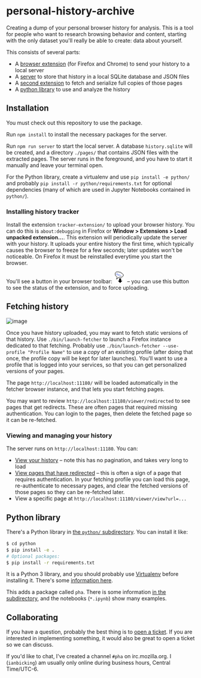 # personal-history-archive

Creating a dump of your personal browser history for analysis. This is a tool for people who want to research browsing behavior and content, starting with the only dataset you'll really be able to create: data about yourself.

This consists of several parts:

* A [browser extension](./tracker-extension#readme) (for Firefox and Chrome) to send your history to a local server
* A [server](./server#readme) to store that history in a local SQLite database and JSON files
* A [second extension](./fetcher-extension#readme) to fetch and serialize full copies of those pages
* A [python library](./python#readme) to use and analyze the history

## Installation

You must check out this repository to use the package.

Run `npm install` to install the necessary packages for the server.

Run `npm run server` to start the local server. A database `history.sqlite` will be created, and a directory `./pages/` that contains JSON files with the extracted pages. The server runs in the foreground, and you have to start it manually and leave your terminal open.

For the Python library, create a virtualenv and use `pip install -e python/` and probably `pip install -r python/requirements.txt` for optional dependencies (many of which are used in Jupyter Notebooks contained in `python/`).

### Installing history tracker

Install the extension `tracker-extension/` to upload your browser history. You can do this is `about:debugging` in Firefox or **Window > Extensions > Load unpacked extension...**. This extension will periodically update the server with your history. It uploads your entire history the first time, which typically causes the browser to freeze for a few seconds; later updates won't be noticeable. On Firefox it must be reinstalled everytime you start the browser.

You'll see a button in your browser toolbar: ![button](./tracker-extension/icon.png) – you can use this button to see the status of the extension, and to force uploading.


## Fetching history

![image](./docs/screencast-fetcher.gif)

Once you have history uploaded, you may want to fetch static versions of that history. Use `./bin/launch-fetcher` to launch a Firefox instance dedicated to that fetching. Probably use `./bin/launch-fetcher --use-profile "Profile Name"` to use a *copy* of an existing profile (after doing that once, the profile copy will be kept for later launches). You'll want to use a profile that is logged into your services, so that you can get personalized versions of your pages.

The page `http://localhost:11180/` will be loaded automatically in the fetcher browser instance, and that lets you start fetching pages.

You may want to review `http://localhost:11180/viewer/redirected` to see pages that get redirects. These are often pages that required missing authentication. You can login to the pages, then delete the fetched page so it can be re-fetched.

### Viewing and managing your history

The server runs on `http://localhost:11180`. You can:

* [View your history](http://localhost:11180/viewer/) – note this has no pagination, and takes very long to load
* [View pages that have redirected](http://localhost:11180/viewer/redirected) – this is often a sign of a page that requires authentication. In your fetching profile you can load this page, re-authenticate to necessary pages, and clear the fetched versions of those pages so they can be re-fetched later.
* View a specific page at `http://localhost:11180/viewer/view?url=...`

## Python library

There's a Python library in [the `python/` subdirectory](https://github.com/ianb/personal-history-archive/tree/master/python). You can install it like:

```sh
$ cd python
$ pip install -e .
# Optional packages:
$ pip install -r requirements.txt
```

It is a Python 3 library, and you should probably use [Virtualenv](https://virtualenv.pypa.io/en/stable/) before installing it. There's some [information here](https://docs.python.org/3/library/venv.html).

This adds a package called `pha`. There is some information [in the subdirectory](python/), and the notebooks (`*.ipynb`) show many examples.

## Collaborating

If you have a question, probably the best thing is to [open a ticket](https://github.com/ianb/personal-history-archive/issues/new). If you are interested in implementing something, it would also be great to open a ticket so we can discuss.

If you'd like to chat, I've created a channel `#pha` on irc.mozilla.org. I (`ianbicking`) am usually only online during business hours, Central Time/UTC-6.
